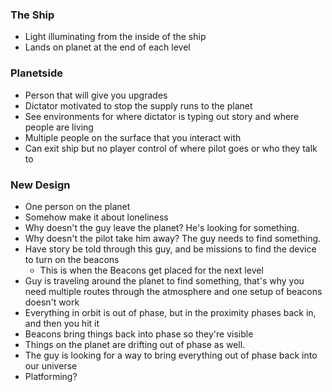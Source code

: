 ### The Ship
- Light illuminating from the inside of the ship
- Lands on planet at the end of each level

### Planetside
- Person that will give you upgrades
- Dictator motivated to stop the supply runs to the planet
- See environments for where dictator is typing out story and where people are living
- Multiple people on the surface that you interact with
- Can exit ship but no player control of where pilot goes or who they talk to

### New Design
- One person on the planet
- Somehow make it about loneliness
- Why doesn't the guy leave the planet? He's looking for something.
- Why doesn't the pilot take him away? The guy needs to find something.
- Have story be told through this guy, and be missions to find the device to turn on the beacons
  - This is when the Beacons get placed for the next level
- Guy is traveling around the planet to find something, that's why you need multiple routes through
  the atmosphere and one setup of beacons doesn't work
- Everything in orbit is out of phase, but in the proximity phases back in, and then you hit it
- Beacons bring things back into phase so they're visible
- Things on the planet are drifting out of phase as well.
- The guy is looking for a way to bring everything out of phase back into our universe
- Platforming?

